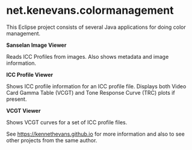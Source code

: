 # net.kenevans.colormanagement

This Eclipse project consists of several Java applications for doing color management.

**Sanselan Image Viewer**

Reads ICC Profiles from images.  Also shows metadata and image information.

**ICC Profile Viewer**

Shows ICC profile information for an ICC profile file. Displays both Video Card Gamma Table (VCGT) and Tone Response Curve (TRC) plots if present.

**VCGT Viewer**

Shows VCGT curves for a set of ICC profile files.

See https://kennethevans.github.io for more information and also to see other projects from the same author.